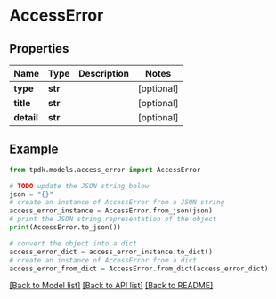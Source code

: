 # AccessError


## Properties

Name | Type | Description | Notes
------------ | ------------- | ------------- | -------------
**type** | **str** |  | [optional] 
**title** | **str** |  | [optional] 
**detail** | **str** |  | [optional] 

## Example

```python
from tpdk.models.access_error import AccessError

# TODO update the JSON string below
json = "{}"
# create an instance of AccessError from a JSON string
access_error_instance = AccessError.from_json(json)
# print the JSON string representation of the object
print(AccessError.to_json())

# convert the object into a dict
access_error_dict = access_error_instance.to_dict()
# create an instance of AccessError from a dict
access_error_from_dict = AccessError.from_dict(access_error_dict)
```
[[Back to Model list]](../README.md#documentation-for-models) [[Back to API list]](../README.md#documentation-for-api-endpoints) [[Back to README]](../README.md)


